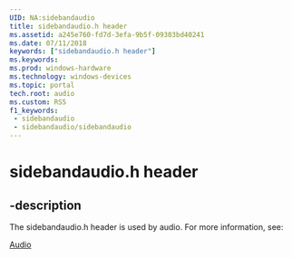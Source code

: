 ```yaml
---
UID: NA:sidebandaudio
title: sidebandaudio.h header
ms.assetid: a245e760-fd7d-3efa-9b5f-09303bd40241
ms.date: 07/11/2018
keywords: ["sidebandaudio.h header"]
ms.keywords: 
ms.prod: windows-hardware
ms.technology: windows-devices
ms.topic: portal
tech.root: audio
ms.custom: RS5
f1_keywords:
 - sidebandaudio
 - sidebandaudio/sidebandaudio
---
```


# sidebandaudio.h header

## -description

The sidebandaudio.h header is used by audio. For more information, see:

[Audio](../_audio/index.md)
